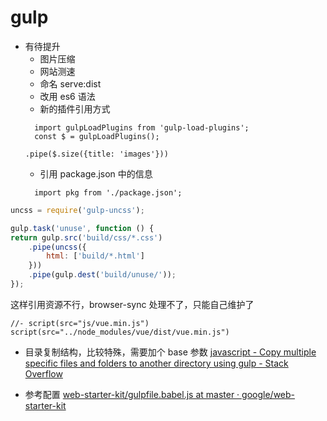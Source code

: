 # gulp

* 有待提升
  - 图片压缩
  - 网站测速
  - 命名 serve:dist
  - 改用 es6 语法
  - 新的插件引用方式
  ```
	import gulpLoadPlugins from 'gulp-load-plugins';
	const $ = gulpLoadPlugins();

  .pipe($.size({title: 'images'}))
  ```
  - 引用 package.json 中的信息
  ```
	import pkg from './package.json';
  ```

```js
uncss = require('gulp-uncss');

gulp.task('unuse', function () {
return gulp.src('build/css/*.css')
    .pipe(uncss({
        html: ['build/*.html']
    }))
    .pipe(gulp.dest('build/unuse/'));
});
```

这样引用资源不行，browser-sync 处理不了，只能自己维护了
```
//- script(src="js/vue.min.js")
script(src="../node_modules/vue/dist/vue.min.js")
```

* 目录复制结构，比较特殊，需要加个 base 参数
  [javascript - Copy multiple specific files and folders to another directory using gulp - Stack Overflow](https://stackoverflow.com/questions/43867053/copy-multiple-specific-files-and-folders-to-another-directory-using-gulp)

* 参考配置
[web-starter-kit/gulpfile.babel.js at master · google/web-starter-kit](https://github.com/google/web-starter-kit/blob/master/gulpfile.babel.js)
